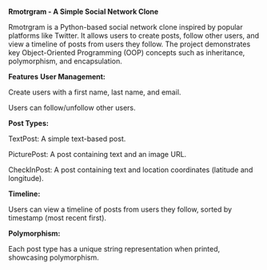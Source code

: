 **Rmotrgram - A Simple Social Network Clone**

Rmotrgram is a Python-based social network clone inspired by popular platforms like Twitter. It allows users to create posts, follow other users, and view a timeline of posts from users they follow. The project demonstrates key Object-Oriented Programming (OOP) concepts such as inheritance, polymorphism, and encapsulation.

**Features**
**User Management:**

Create users with a first name, last name, and email.

Users can follow/unfollow other users.

**Post Types:**

TextPost: A simple text-based post.

PicturePost: A post containing text and an image URL.

CheckInPost: A post containing text and location coordinates (latitude and longitude).

**Timeline:**

Users can view a timeline of posts from users they follow, sorted by timestamp (most recent first).

**Polymorphism:**

Each post type has a unique string representation when printed, showcasing polymorphism.
